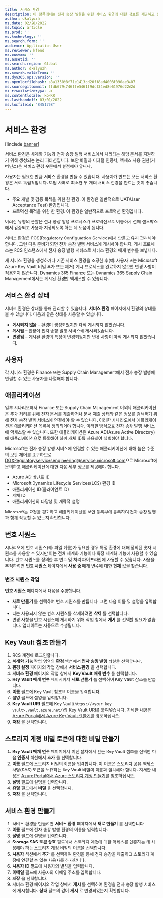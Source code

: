 ```yaml
---
title: 서비스 환경
description: 이 항목에서는 전자 송장 발행을 위한 서비스 환경에 대한 정보를 제공하고 설정 방법을 설명합니다.
author: dkalyuzh
ms.date: 02/28/2022
ms.topic: article
ms.prod: ''
ms.technology: ''
ms.search.form: ''
audience: Application User
ms.reviewer: kfend
ms.custom: ''
ms.assetid: ''
ms.search.region: Global
ms.author: dkalyuzh
ms.search.validFrom: ''
ms.dyn365.ops.version: ''
ms.openlocfilehash: a8a135098f71e1413cd20ff8ad4003f090ae3407
ms.sourcegitcommit: ffdb6794746ffe5461f9dcf34ed8e64976d22d2d
ms.translationtype: HT
ms.contentlocale: ko-KR
ms.lasthandoff: 03/02/2022
ms.locfileid: "8451708"
---
```

# <a name="service-environments"></a>서비스 환경

[!include [banner](../includes/banner.md)]

서비스 환경은 세계화 기능과 전자 송장 발행 서비스에서 처리되는 해당 문서를 지원하기 위해 생성되는 논리 파티션입니다. 보안 비밀과 디지털 인증서, 액세스 사용 권한(거버넌스)은 서비스 환경 수준에서 설정해야 합니다.

사용자는 필요한 만큼 서비스 환경을 만들 수 있습니다. 사용자가 만드는 모든 서비스 환경은 서로 독립적입니다. 모범 사례로 최소한 두 개의 서비스 환경을 만드는 것이 좋습니다.

- 주요 개발 및 검증 목적을 위한 한 환경. 이 환경은 일반적으로 UAT(User Acceptance Test) 환경입니다.
- 프로덕션 목적을 위한 한 환경. 이 환경은 일반적으로 프로덕션 환경입니다.

이러한 유형의 분할은 전자 송장 발행 프로세스가 프로덕션으로 이동하기 전에 샌드박스에서 검증되고 사용자 지정되도록 하는 데 도움이 됩니다.

서비스 환경은 RCS(Regulatory Configuration Service)에서 만들고 유지 관리해야 합니다. 그런 다음 준비가 되면 전자 송장 발행 서비스에 게시해야 합니다. 게시 프로세스는 RCS 인스턴스에서 전자 송장 발행 서비스로 서비스 환경의 매개 변수를 보냅니다.

새 서비스 환경을 생성하거나 기존 서비스 환경을 조정한 후(예: 사용자 또는 Microsoft Azure Key Vault 비밀 추가 또는 제거) 게시 프로세스를 완료하지 않으면 변경 사항이 적용되지 않습니다. Dynamics 365 Finance 또는 Dynamics 365 Supply Chain Management에서는 게시된 환경만 액세스할 수 있습니다.

## <a name="service-environment-statuses"></a>서비스 환경 상태

서비스 환경은 상태를 통해 관리할 수 있습니다. **서비스 환경** 페이지에서 환경의 상태를 볼 수 있습니다. 다음과 같은 상태를 사용할 수 있습니다.

- **게시되지 않음** – 환경이 생성되었지만 아직 게시되지 않았습니다.
- **게시됨** – 환경이 전자 송장 발행 서비스에 게시되었습니다.
- **변경됨** – 게시된 환경의 특성이 변경되었지만 변경 사항이 아직 게시되지 않았습니다.

## <a name="users"></a>사용자

각 서비스 환경은 Finance 또는 Supply Chain Management에서 전자 송장 발행에 연결할 수 있는 사용자를 나열해야 합니다.

## <a name="applications"></a>애플리케이션

일부 시나리오에서 Finance 또는 Supply Chain Management 이외의 애플리케이션은 추가 처리를 위해 전자 문서를 제출하거나 문서 제출 상태와 같은 정보를 검색하기 위해 전자 송장 발행 서비스에 연결해야 할 수 있습니다. 이러한 시나리오에서 애플리케이션은 애플리케이션 목록에 정의되어야 합니다. 이러한 방식으로 전자 송장 발행 서비스에 액세스할 수 있습니다. 또한 애플리케이션은 Azure AD(Azure Active Directory)에 애플리케이션으로 등록해야 하며 개체 ID를 사용하여 식별해야 합니다. 

Microsoft는 전자 송장 발행 서비스에 연결할 수 있는 애플리케이션에 대해 높은 수준의 보안 제어를 요구하므로 <DGXRegulatoryservicesengineering@service.microsoft.com>으로 Microsoft에 문의하고 애플리케이션에 대한 다음 세부 정보를 제공해야 합니다.

- Azure AD 테넌트 ID
- Microsoft Dynamics Lifecycle Services(LCS) 환경 ID
- 애플리케이션 ID(클라이언트 ID)
- 개체 ID
- 애플리케이션의 타당성 및 개략적 설명

Microsoft는 요청을 평가하고 애플리케이션을 보안 등록부에 등록하여 전자 송장 발행과 함께 작동할 수 있는지 확인합니다.

## <a name="number-sequences"></a>번호 시퀀스

시나리오에 번호 시퀀스(예: 파일 이름)가 필요한 경우 특정 환경에 대해 정의된 숫자 시퀀스를 사용할 수 있지만 이는 전체 세계화 기능이나 특정 세계화 기능에 사용할 수 있습니다. 번호 시퀀스를 정의한 후 변수 및 처리 파이프라인에 사용할 수 있습니다. 사용을 추적하려면 **번호 시퀀스** 페이지에서 **사용 중** 매개 변수에 대한 **현재** 값을 찾습니다.

### <a name="working-with-number-sequences"></a>번호 시퀀스 작업
**번호 시퀀스** 페이지에서 다음을 수행합니다. 

- **새로 만들기** 를 선택하여 번호 시퀀스를 만듭니다. 그런 다음 이름 및 설명을 입력합니다. 
- 더는 사용되지 않는 번호 시퀀스를 삭제하려면 **삭제** 를 선택합니다.
- 변경 사항을 번호 시퀀스에 게시하기 위해 작업 창에서 **게시** 를 선택할 필요가 없습니다. 업데이트는 자동으로 수행됩니다.

## <a name="create-a-key-vault-reference"></a>Key Vault 참조 만들기

1. RCS 계정에 로그인합니다.
2. **세계화 기능** 작업 영역의 **환경** 섹션에서 **전자 송장 발행** 타일을 선택합니다.
3. **환경 설정** 페이지의 작업 창에서 **서비스 환경** 을 선택합니다.
4. **서비스 환경** 페이지의 작업 창에서 **Key Vault 매개 변수** 를 선택합니다.
5. **Key Vault 매개 변수** 페이지에서 **새로 만들기** 를 선택하여 Key Vault 참조를 만듭니다.
6. **이름** 필드에 Key Vault 참조의 이름을 입력합니다.
7. **설명** 필드에 설명을 입력합니다.
8. **Key Vault URI** 필드에 Key Vault(`https://<your key vault>.vault.azure.net/`)의 Key Vault URI를 붙여넣습니다. 자세한 내용은 [Azure Portal에서 Azure Key Vault 만들기](e-invoicing-create-azure-key-vault-azure-portal.md)를 참조하십시오.
9. **저장** 을 선택합니다.
    
## <a name="create-a-secret-for-the-storage-account-secret-token"></a>스토리지 계정 비밀 토큰에 대한 비밀 만들기

1. **Key Vault 매개 변수** 페이지에서 이전 절차에서 만든 Key Vault 참조를 선택한 다음 **인증서** 섹션에서 **추가** 를 선택합니다.
2. **이름** 필드에 스토리지 비밀의 이름을 입력합니다. 이 이름은 스토리지 공유 액세스 서명(SAS) 토큰을 보유하는 Key Vault 비밀의 이름과 일치해야 합니다. 자세한 내용은 [Azure Portal에서 Azure 스토리지 계정 만들기](e-invoicing-create-azure-storage-account-azure-portal.md)를 참조하십시오. 
3. **설명** 필드에 설명을 입력합니다.
4. **유형** 필드에서 **비밀** 을 선택합니다.
5. **저장** 을 선택합니다.
    
## <a name="create-a-service-environment"></a>서비스 환경 만들기

1. 서비스 환경을 만들려면 **서비스 환경** 페이지에서 **새로 만들기** 를 선택합니다.
2. **이름** 필드에 전자 송장 발행 환경의 이름을 입력합니다.
3. **설명** 필드에 설명을 입력합니다.
4. **Storage SAS 토큰 암호** 필드에서 스토리지 계정에 대한 액세스를 인증하는 데 사용해야 하는 스토리지 계정 비밀의 이름을 선택합니다.
5. **사용자** 섹션에서 **추가** 를 선택하여 환경을 통해 전자 송장을 제출하고 스토리지 계정에 연결할 수 있는 사용자를 추가합니다.
6. **사용자 ID** 필드에 사용자의 별칭을 입력합니다. 
7. **이메일** 필드에 사용자의 이메일 주소를 입력합니다.
8. **저장** 을 선택합니다.
9. 서비스 환경 페이지의 작업 창에서 **게시** 를 선택하여 환경을 전자 송장 발행 서비스에 게시합니다. **상태** 필드의 값이 **게시** 로 변경되었는지 확인합니다.
